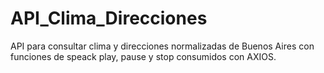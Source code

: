 # API_Clima_Direcciones
API para consultar clima y direcciones normalizadas de Buenos Aires con funciones de speack play, pause y stop consumidos con AXIOS.
